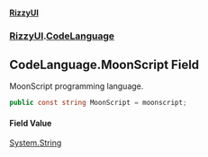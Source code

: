 #### [RizzyUI](index 'index')
### [RizzyUI](RizzyUI 'RizzyUI').[CodeLanguage](RizzyUI.CodeLanguage 'RizzyUI.CodeLanguage')

## CodeLanguage.MoonScript Field

MoonScript programming language.

```csharp
public const string MoonScript = moonscript;
```

#### Field Value
[System.String](https://docs.microsoft.com/en-us/dotnet/api/System.String 'System.String')
